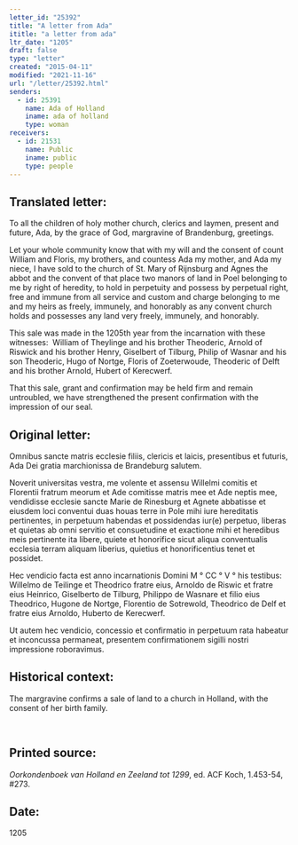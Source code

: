 ```yaml
---
letter_id: "25392"
title: "A letter from Ada"
ititle: "a letter from ada"
ltr_date: "1205"
draft: false
type: "letter"
created: "2015-04-11"
modified: "2021-11-16"
url: "/letter/25392.html"
senders:
  - id: 25391
    name: Ada of Holland
    iname: ada of holland
    type: woman
receivers:
  - id: 21531
    name: Public
    iname: public
    type: people
---
```

<h2> Translated letter:</h2><p><span>To all the children of holy mother church, clerics and laymen, present and future, Ada, by the grace of God, margravine of Brandenburg, greetings.</span></p><p><span>Let your whole community know that with my will and the consent of count William and Floris, my brothers, and countess Ada my mother, and Ada my niece, I have sold to the church of St. Mary of Rijnsburg and Agnes the abbot and the convent of that place two manors of land in Poel belonging to me by right of heredity, to hold in perpetuity and possess by perpetual right, free and immune from all service and custom and charge belonging to me and my heirs as freely, immunely, and honorably as any convent church holds and possesses any land very freely, immunely, and honorably.</span></p><p><span>This sale was made in the 1205th year from the incarnation with these witnesses:&nbsp; William of Theylinge and his brother Theoderic, Arnold of Riswick and his brother Henry, Giselbert of Tilburg, Philip of Wasnar and his son Theoderic, Hugo of Nortge, Floris of Zoeterwoude, Theoderic of Delft and his brother Arnold, Hubert of Kerecwerf.</span></p><p><span>That this sale, grant and confirmation may be held firm and remain untroubled, we have strengthened the present confirmation with the impression of our seal.</span></p><h2 class="mt-4"> Original letter:</h2><p><span>Omnibus sancte matris ecclesie filiis, clericis et laicis, presentibus et futuris, Ada Dei gratia marchionissa de Brandeburg salutem.</span></p><p><span>Noverit universitas vestra, me volente et assensu Willelmi comitis et Florentii fratrum meorum et Ade comitisse matris mee et Ade neptis mee, vendidisse ecclesie sancte Marie de Rinesburg et Agnete abbatisse et eiusdem loci conventui duas houas terre in Pole mihi iure hereditatis pertinentes, in perpetuum habendas et possidendas iur(e) perpetuo, liberas et quietas ab omni servitio et consuetudine et exactione mihi et heredibus meis pertinente ita libere, quiete et honorifice sicut aliqua conventualis ecclesia terram aliquam liberius, quietius et honorificentius tenet et possidet.</span></p><p><span>Hec vendicio facta est anno incarnationis Domini M</span><span> °</span><span> CC</span><span> °</span><span> V</span><span> °</span><span> his testibus:&nbsp; Willelmo de Teilinge et Theodrico fratre eius, Arnoldo de Riswic et fratre eius Heinrico, Giselberto de Tilburg, Philippo de Wasnare et filio eius Theodrico, Hugone de Nortge, Florentio de Sotrewold, Theodrico de Delf et fratre eius Arnoldo, Huberto de Kerecwerf.</span></p><p><span>Ut autem hec vendicio, concessio et confirmatio in perpetuum rata habeatur et inconcussa permaneat, presentem confirmationem sigilli nostri impressione roboravimus.</span></p><h2 class="mt-4"> Historical context:</h2><p><span>The margravine confirms a sale of land to a church in Holland, with the consent of her birth family.</span></p><p><span>&nbsp;</span></p><h2 class="mt-4"> Printed source:</h2><p><i>Oorkondenboek van Holland en Zeeland tot 1299</i>, ed. ACF Koch, 1.453-54, #273.</p><h2 class="mt-4"> Date:</h2>1205